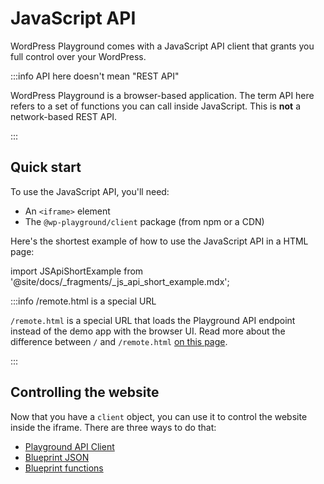 # JavaScript API

WordPress Playground comes with a JavaScript API client that grants you full control over your WordPress.

:::info API here doesn't mean "REST API"

WordPress Playground is a browser-based application.
The term API here refers to a set of functions you can
call inside JavaScript. This is **not** a network-based REST API.

:::

## Quick start

To use the JavaScript API, you'll need:

-   An `<iframe>` element
-   The `@wp-playground/client` package (from npm or a CDN)

Here's the shortest example of how to use the JavaScript API in a HTML page:

import JSApiShortExample from '@site/docs/\_fragments/\_js_api_short_example.mdx';

<JSApiShortExample />

:::info /remote.html is a special URL

`/remote.html` is a special URL that loads the Playground
API endpoint instead of the demo app with the browser UI. Read more about the difference between `/` and `/remote.html` [on this page](./02-index-html-vs-remote-html.md).

:::

## Controlling the website

Now that you have a `client` object, you can use it to control the website inside the iframe. There are three ways to do that:

-   [Playground API Client](./03-playground-api-client.md)
-   [Blueprint JSON](./04-blueprint-json-in-api-client.md)
-   [Blueprint functions](./05-blueprint-functions-in-api-client.md)
